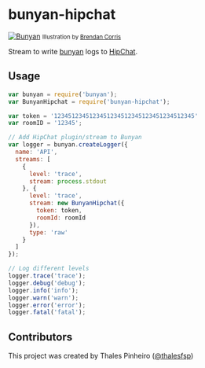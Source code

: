 # bunyan-hipchat

[![Bunyan](https://strongloop.com/wp-content/uploads/2014/05/paul_bunyan_by_brendancorris-d3are2a.jpg.pagespeed.ce.v-jNw7JZo3.jpg)](http://brendancorris.deviantart.com/art/Paul-Bunyan-199472626)
<small>Illustration by [Brendan Corris](http://brendancorris.deviantart.com/art/Paul-Bunyan-199472626)</small>

Stream to write [bunyan](https://github.com/trentm/node-bunyan) logs to [HipChat](http://www.hipchat.com/).

## Usage

```js
var bunyan = require('bunyan');
var BunyanHipchat = require('bunyan-hipchat');

var token = '1234512345123451234512345123451234512345'
var roomID = '12345';

// Add HipChat plugin/stream to Bunyan
var logger = bunyan.createLogger({
  name: 'API',
  streams: [
    {
      level: 'trace',
      stream: process.stdout
    }, {
      level: 'trace',
      stream: new BunyanHipchat({
        token: token,
        roomId: roomId
      }),
      type: 'raw'
    }
  ]
});

// Log different levels
logger.trace('trace');
logger.debug('debug');
logger.info('info');
logger.warn('warn');
logger.error('error');
logger.fatal('fatal');
```

## Contributors

This project was created by Thales Pinheiro ([@thalesfsp](https://github.com/thalesfsp))
